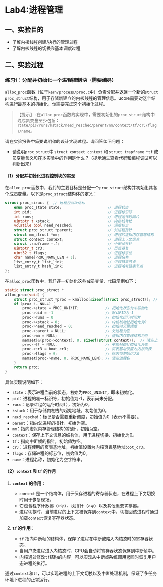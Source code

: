 # Lab4:进程管理
## 一、实验目的

 * 了解内核线程创建/执行的管理过程
 * 了解内核线程的切换和基本调度过程

## 二、实验过程

### 练习1：分配并初始化一个进程控制块（需要编码）

`alloc_proc`函数（位于`kern/process/proc.c`中）负责分配并返回一个新的`struct proc_struct`结构，用于存储新建立的内核线程的管理信息。ucore需要对这个结构进行最基本的初始化，你需要完成这个初始化过程。

> 【提示】: 在`alloc_proc`函数的实现中，需要初始化的`proc_struct`结构中的成员变量至少包括：`state/pid/runs/kstack/need_resched/parent/mm/context/tf/cr3/flags/name`。

请在实验报告中简要说明你的设计实现过程。请回答如下问题：
- 请说明`proc_struct`中 `struct context context` 和 `struct trapframe *tf` 成员变量含义和在本实验中的作用是什么？（提示通过查看代码和编程调试可以判断出来）



#### （1）分配并初始化进程控制块的实现

在`alloc_proc`函数中，我们的主要目标是分配一个`proc_struct`结构并初始化其各个成员变量。以下是`proc_struct`结构体的定义：

```c
struct proc_struct {  // 进程控制块结构
    enum proc_state state;                     // 进程状态
    int pid;                                   // 进程标识符
    int runs;                                  // 进程运行时间片
    uintptr_t kstack;                          // 内核栈地址
    volatile bool need_resched;                // 调度标志
    struct proc_struct *parent;                // 父进程指针
    struct mm_struct *mm;                      // 进程的虚拟内存管理结构
    struct context context;                    // 进程上下文信息
    struct trapframe *tf;                      // 中断帧指针
    uintptr_t cr3;                             // 页表基址
    uint32_t flags;                            // 进程标志位
    char name[PROC_NAME_LEN + 1];              // 进程名称
    list_entry_t list_link;                    // 进程链表节点
    list_entry_t hash_link;                    // 进程哈希链表节点
};
```

在`alloc_proc`函数中，我们逐一初始化这些成员变量，代码示例如下：

```c
static struct proc_struct *
alloc_proc(void) {
    struct proc_struct *proc = kmalloc(sizeof(struct proc_struct)); // 分配PCB内存
    if (proc != NULL) {
        proc->state = PROC_UNINIT;            // 初始化状态为未初始化
        proc->pid = -1;                       // 默认PID为-1
        proc->runs = 0;                       // 初始化运行时间片
        proc->kstack = 0;                     // 内核栈地址初始化为0
        proc->need_resched = 0;               // 初始时无需调度
        proc->parent = NULL;                  // 父进程为空
        proc->mm = NULL;                      // 虚拟内存管理结构为空
        memset(&(proc->context), 0, sizeof(struct context));  // 清空上下文
        proc->tf = NULL;                      // 中断帧指针初始化为空
        proc->cr3 = boot_cr3;                 // 页表基址设置为内核页表
        proc->flags = 0;                      // 标志位初始化为0
        memset(proc->name, 0, PROC_NAME_LEN); // 清空进程名
    }
    return proc;
}
```

具体实现说明如下：

- `state`：表示进程当前的状态，初始为`PROC_UNINIT`，即未初始化。
- `pid`：进程的唯一标识符，初始值为-1，表示尚未分配。
- `runs`：记录进程的运行时间片，初始为0。
- `kstack`：用于存储内核栈的起始地址，初始值为0。
- `need_resched`：标记是否需要重新调度，初始值为0（表示不需要）。
- `parent`：指向父进程的指针，初始为空。
- `mm`：指向虚拟内存管理结构的指针，初始为空。
- `context`：保存上下文信息的结构体，用于进程切换，初始化为0。
- `tf`：指向中断帧的指针，初始值为空。
- `cr3`：进程使用的页表基地址，初始值设置为内核页表基地址`boot_cr3`。
- `flags`：存储进程的标志位，初始值为0。
- `name`：进程名称，初始化为空字符串。

#### （2）`context` 和 `tf` 的作用

1. **`context` 的作用**：
   - `context` 是一个结构体，用于保存进程的寄存器状态，在进程上下文切换时用于恢复现场。
   - 它包含程序计数器（`eip`）、栈指针（`esp`）以及其他重要寄存器。
   - 进程切换时，当前进程的上下文被保存到`context`中，切换回该进程时通过加载`context`恢复寄存器状态。

2. **`tf` 的作用**：
   - `tf` 指向中断帧的结构体，保存了进程在中断或陷入内核态时的寄存器状态。
   - 当用户态进程进入内核态时，CPU会自动将寄存器状态保存到中断帧中。
   - 内核通过修改`tf`结构的内容，可以实现从中断或系统调用返回时恢复用户态进程的执行。

通过`context`和`tf`，可以实现进程的上下文切换以及中断处理机制，保证了多任务环境下进程的正常运行。
